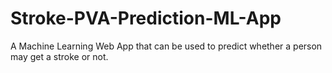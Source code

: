 # Stroke-PVA-Prediction-ML-App
A Machine Learning Web App that can be used to predict whether a person may get a stroke or not.
